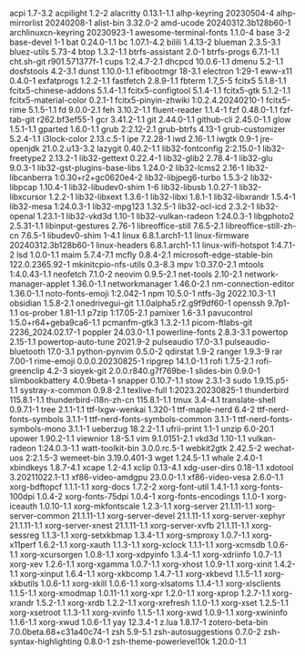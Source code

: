 acpi 1.7-3.2
acpilight 1.2-2
alacritty 0.13.1-1.1
alhp-keyring 20230504-4
alhp-mirrorlist 20240208-1
alist-bin 3.32.0-2
amd-ucode 20240312.3b128b60-1
archlinuxcn-keyring 20230923-1
awesome-terminal-fonts 1.1.0-4
base 3-2
base-devel 1-1
bat 0.24.0-1.1
bc 1.07.1-4.2
bilili 1.4.13-2
blueman 2.3.5-3.1
bluez-utils 5.73-4
btop 1.3.2-1.1
btrfs-assistant 2.0-1
btrfs-progs 6.7.1-1.1
cht.sh-git r901.571377f-1
cups 1:2.4.7-2.1
dhcpcd 10.0.6-1.1
dmenu 5.2-1.1
dosfstools 4.2-3.1
dunst 1.10.0-1.1
efibootmgr 18-3.1
electron 1:29-1
eww-x11 0.4.0-1
exfatprogs 1.2.2-1.1
fastfetch 2.8.9-1.1
fbterm 1.7_5-5
fcitx5 5.1.8-1.1
fcitx5-chinese-addons 5.1.4-1.1
fcitx5-configtool 5.1.4-1.1
fcitx5-gtk 5.1.2-1.1
fcitx5-material-color 0.2.1-1
fcitx5-pinyin-zhwiki 1:0.2.4.20240210-1
fcitx5-rime 5.1.5-1.1
fd 9.0.0-2.1
feh 3.10.2-1.1
fluent-reader 1.1.4-1
fzf 0.48.0-1.1
fzf-tab-git r262.bf3ef55-1
gcr 3.41.2-1.1
git 2.44.0-1.1
github-cli 2.45.0-1.1
glow 1.5.1-1.1
gparted 1.6.0-1.1
grub 2:2.12-2.1
grub-btrfs 4.13-1
grub-customizer 5.2.4-1.1
i3lock-color 2.13.c.5-1
ipe 7.2.28-1
iwd 2.16-1.1
iwgtk 0.9-1
jre-openjdk 21.0.2.u13-3.2
lazygit 0.40.2-1.1
lib32-fontconfig 2:2.15.0-1
lib32-freetype2 2.13.2-1
lib32-gettext 0.22.4-1
lib32-glib2 2.78.4-1
lib32-glu 9.0.3-1
lib32-gst-plugins-base-libs 1.24.0-2
lib32-lcms2 2.16-1
lib32-libcanberra 1:0.30+r2+gc0620e4-2
lib32-libjpeg6-turbo 1.5.3-2
lib32-libpcap 1.10.4-1
lib32-libudev0-shim 1-6
lib32-libusb 1.0.27-1
lib32-libxcursor 1.2.2-1
lib32-libxext 1.3.6-1
lib32-libxi 1.8.1-1
lib32-libxrandr 1.5.4-1
lib32-mesa 1:24.0.3-1
lib32-mpg123 1.32.5-1
lib32-ocl-icd 2.3.2-1
lib32-openal 1.23.1-1
lib32-vkd3d 1.10-1
lib32-vulkan-radeon 1:24.0.3-1
libgphoto2 2.5.31-1.1
libinput-gestures 2.76-1
libreoffice-still 7.6.5-2.1
libreoffice-still-zh-cn 7.6.5-1
libudev0-shim 1-4.1
linux 6.8.1.arch1-1.1
linux-firmware 20240312.3b128b60-1
linux-headers 6.8.1.arch1-1.1
linux-wifi-hotspot 1:4.7.1-2
lsd 1.0.0-1.1
maim 5.7.4-7.1
mcfly 0.8.4-2.1
microsoft-edge-stable-bin 122.0.2365.92-1
mkinitcpio-nfs-utils 0.3-8.3
mpv 1:0.37.0-2.1
mtools 1:4.0.43-1.1
neofetch 7.1.0-2
neovim 0.9.5-2.1
net-tools 2.10-2.1
network-manager-applet 1.36.0-1.1
networkmanager 1.46.0-2.1
nm-connection-editor 1.36.0-1.1
noto-fonts-emoji 1:2.042-1
npm 10.5.0-1
ntfs-3g 2022.10.3-1.1
obsidian 1.5.8-2.1
onedrivegui-git 1.1.0alpha5.r2.g9f9df60-1
openssh 9.7p1-1.1
os-prober 1.81-1.1
p7zip 1:17.05-2.1
pamixer 1.6-3.1
pavucontrol 1:5.0+r64+geba9ca6-1.1
pcmanfm-gtk3 1.3.2-1.1
picom-ftlabs-git 2236_2024.02.17-1
poppler 24.03.0-1.1
powerline-fonts 2.8.3-3.1
powertop 2.15-1.1
powertop-auto-tune 2021.9-2
pulseaudio 17.0-3.1
pulseaudio-bluetooth 17.0-3.1
python-pynvim 0.5.0-2
qdirstat 1.9-2
ranger 1.9.3-9
rar 7.00-1
rime-emoji 0.0.0.20230825-1
ripgrep 14.1.0-1.1
rofi 1.7.5-2.1
rofi-greenclip 4.2-3
sioyek-git 2.0.0.r840.g7f769be-1
slides-bin 0.9.0-1
slimbookbattery 4.0.9beta-1
snapper 0.10.7-1.1
stow 2.3.1-3
sudo 1.9.15.p5-1.1
systray-x-common 0.9.8-2.1
texlive-full 1:2023.20230825-1
thunderbird 115.8.1-1.1
thunderbird-i18n-zh-cn 115.8.1-1.1
tmux 3.4-4.1
translate-shell 0.9.7.1-1
tree 2.1.1-1.1
ttf-lxgw-wenkai 1.320-1
ttf-maple-nerd 6.4-2
ttf-nerd-fonts-symbols 3.1.1-1
ttf-nerd-fonts-symbols-common 3.1.1-1
ttf-nerd-fonts-symbols-mono 3.1.1-1
ueberzug 18.2.2-1.1
ufrii-print 1.1-1
unzip 6.0-20.1
upower 1.90.2-1.1
viewnior 1.8-5.1
vim 9.1.0151-2.1
vkd3d 1.10-1.1
vulkan-radeon 1:24.0.3-1.1
watt-toolkit-bin 3.0.0.rc.5-1
webkit2gtk 2.42.5-2
wechat-uos 2:2.1.5-3
wemeet-bin 3.19.0.401-3
wget 1.24.5-1.1
whale 2.4.0-1
xbindkeys 1.8.7-4.1
xcape 1.2-4.1
xclip 0.13-4.1
xdg-user-dirs 0.18-1.1
xdotool 3.20211022.1-1.1
xf86-video-amdgpu 23.0.0-1.1
xf86-video-vesa 2.6.0-1.1
xorg-bdftopcf 1.1.1-1.1
xorg-docs 1.7.2-2
xorg-font-util 1.4.1-1.1
xorg-fonts-100dpi 1.0.4-2
xorg-fonts-75dpi 1.0.4-1
xorg-fonts-encodings 1.1.0-1
xorg-iceauth 1.0.10-1.1
xorg-mkfontscale 1.2.3-1.1
xorg-server 21.1.11-1.1
xorg-server-common 21.1.11-1.1
xorg-server-devel 21.1.11-1.1
xorg-server-xephyr 21.1.11-1.1
xorg-server-xnest 21.1.11-1.1
xorg-server-xvfb 21.1.11-1.1
xorg-sessreg 1.1.3-1.1
xorg-setxkbmap 1.3.4-1.1
xorg-smproxy 1.0.7-1.1
xorg-x11perf 1.6.2-1.1
xorg-xauth 1.1.3-1.1
xorg-xclock 1.1.1-1.1
xorg-xcmsdb 1.0.6-1.1
xorg-xcursorgen 1.0.8-1.1
xorg-xdpyinfo 1.3.4-1.1
xorg-xdriinfo 1.0.7-1.1
xorg-xev 1.2.6-1.1
xorg-xgamma 1.0.7-1.1
xorg-xhost 1.0.9-1.1
xorg-xinit 1.4.2-1.1
xorg-xinput 1.6.4-1.1
xorg-xkbcomp 1.4.7-1.1
xorg-xkbevd 1.1.5-1.1
xorg-xkbutils 1.0.6-1.1
xorg-xkill 1.0.6-1.1
xorg-xlsatoms 1.1.4-1.1
xorg-xlsclients 1.1.5-1.1
xorg-xmodmap 1.0.11-1.1
xorg-xpr 1.2.0-1.1
xorg-xprop 1.2.7-1.1
xorg-xrandr 1.5.2-1.1
xorg-xrdb 1.2.2-1.1
xorg-xrefresh 1.1.0-1.1
xorg-xset 1.2.5-1.1
xorg-xsetroot 1.1.3-1.1
xorg-xvinfo 1.1.5-1.1
xorg-xwd 1.0.9-1.1
xorg-xwininfo 1.1.6-1.1
xorg-xwud 1.0.6-1.1
yay 12.3.4-1
z.lua 1.8.17-1
zotero-beta-bin 7.0.0beta.68+c31a40c74-1
zsh 5.9-5.1
zsh-autosuggestions 0.7.0-2
zsh-syntax-highlighting 0.8.0-1
zsh-theme-powerlevel10k 1.20.0-1.1
